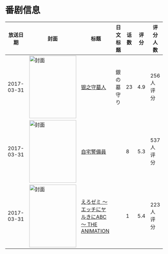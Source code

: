 # 番剧信息

|放送日期|封面|标题|日文标题|话数|评分|评分人数|
|---|---|---|---|---|---|---|
|2017-03-31|<img src="https://lain.bgm.tv/pic/cover/c/11/e7/173850_7v1mJ.jpg" alt="封面" style="width:150px;height:200px;object-fit:cover;">|[银之守墓人](https://bangumi.tv/subject/173850)|銀の墓守り|23|4.9|256人评分|
|2017-03-31|<img src="https://bangumi.tv/img/no_icon_subject.png" alt="封面" style="width:150px;height:200px;object-fit:cover;">|[自宅警備員](https://bangumi.tv/subject/207230)||8|5.3|537人评分|
|2017-03-31|<img src="https://bangumi.tv/img/no_icon_subject.png" alt="封面" style="width:150px;height:200px;object-fit:cover;">|[えろゼミ ～エッチにヤルきにABC～ THE ANIMATION](https://bangumi.tv/subject/212292)||1|5.4|223人评分|

